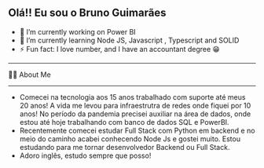 ## Olá!! Eu sou o Bruno Guimarães ##

- 🔭 I’m currently working on Power BI
- 🌱 I’m currently learning Node JS, Javascript , Typescript and SOLID
- ⚡ Fun fact: I love number, and I have an accountant degree 😁
<hr>
  👨‍💻 About Me
  <hr>
  <ul>
    <li>
      Comecei na tecnologia aos 15 anos trabalhado com suporte até meus 20 anos! A vida me levou para infraestrutra de redes onde fiquei por 10 anos! No período da pandemia precisei auxiliar na área de dados, onde estou até hoje trabalhando com banco de dados SQL e PowerBI. 
    </li>
    <li>
      Recentemente comecei estudar Full Stack com Python em backend e no meio do caminho acabei conhecendo Node Js e gostei muito. Estou estudando para me tornar desenvolvedor Backend ou Full Stack.  
    </li>
    <li>
      Adoro inglês, estudo sempre que posso!
    </li>
  </ul>

<div>
  <a href='https://github.com/brunoguima00'>
    <img  />
</div>
